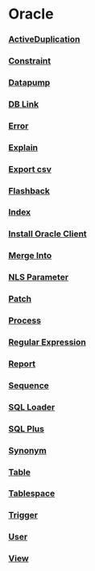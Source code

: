 Oracle
===

### [ActiveDuplication](./ActiveDuplication/README.md)
### [Constraint](./Constraint/README.md)
### [Datapump](./Datapump/README.md)
### [DB Link](./DBLink/README.md)
### [Error](./Error.md)
### [Explain](./Explain/README.md)
### [Export csv](./exportcsv/README.md)
### [Flashback](./Flashback/README.md)
### [Index](./Index/README.md)
### [Install Oracle Client](./InstallOracleClient/README.md)
### [Merge Into](./MergeInto/README.md)
### [NLS Parameter](./NLSParameter/README.md)
### [Patch](./Patch/README.md)
### [Process](./Process/README.md)
### [Regular Expression](./RegularExpression/README.md)
### [Report](./Report/README.md)
### [Sequence](./Sequence/README.md)
### [SQL Loader](./SQLLoader/README.md)
### [SQL Plus](./SQLPlus/README.md)
### [Synonym](./Synonym/README.md)
### [Table](./Table/README.md)
### [Tablespace](./Tablespace/README.md)
### [Trigger](./Trigger/README.md)
### [User](./User/README.md)
### [View](./View/README.md)

